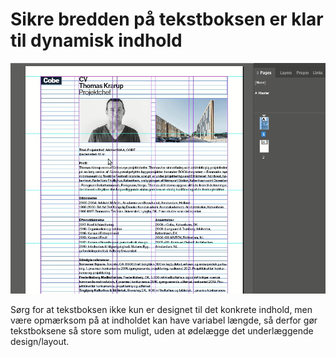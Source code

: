 # Sikre bredden på tekstboksen er klar til dynamisk indhold

![Ensure textbox width](./TextboxWidth/01-ensure-textbox-width.gif)

Sørg for at tekstboksen ikke kun er designet til det konkrete indhold, men være opmærksom på at indholdet kan have variabel længde, så derfor gør tekstboksene så store som muligt, uden at ødelægge det underlæggende design/layout.
